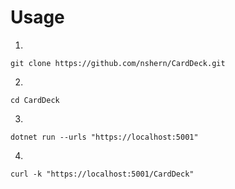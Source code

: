 # Usage
1.
```
git clone https://github.com/nshern/CardDeck.git
```
2.
```
cd CardDeck
```
3.
```
dotnet run --urls "https://localhost:5001"
```
4.
```
curl -k "https://localhost:5001/CardDeck"
````

